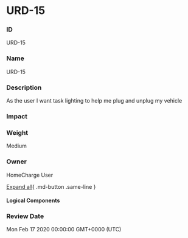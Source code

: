 

# URD-15

### ID

URD-15

### Name

URD-15

### Description

As the user I want task lighting to help me plug and unplug my vehicle

### Impact



### Weight

Medium

### Owner

HomeCharge User

[Expand all](#){ .md-button .same-line }

#### Logical Components


    



### Review Date

Mon Feb 17 2020 00:00:00 GMT+0000 (UTC)

